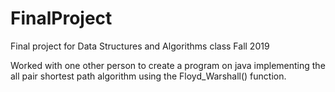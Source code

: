 # FinalProject
Final project for Data Structures and Algorithms class Fall 2019

Worked with one other person to create a program on java implementing the all pair shortest path algorithm using the Floyd_Warshall() function.
